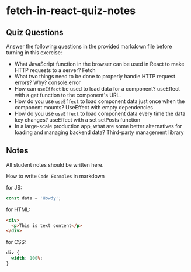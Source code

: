 # fetch-in-react-quiz-notes

## Quiz Questions

Answer the following questions in the provided markdown file before turning in this exercise:

- What JavaScript function in the browser can be used in React to make HTTP requests to a server?
  Fetch
- What two things need to be done to properly handle HTTP request errors? Why?
  console.error
- How can `useEffect` be used to load data for a component?
  useEffect with a get function to the component's URL.
- How do you use `useEffect` to load component data just once when the component mounts?
  UseEffect with empty dependencies
- How do you use `useEffect` to load component data every time the data key changes?
  useEffect with a set setPosts function
- In a large-scale production app, what are some better alternatives for loading and managing backend data?
  Third-party management library

## Notes

All student notes should be written here.

How to write `Code Examples` in markdown

for JS:

```javascript
const data = 'Howdy';
```

for HTML:

```html
<div>
  <p>This is text content</p>
</div>
```

for CSS:

```css
div {
  width: 100%;
}
```
